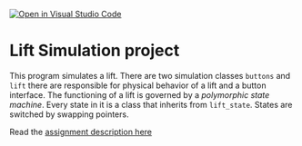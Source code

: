 [![Open in Visual Studio Code](https://classroom.github.com/assets/open-in-vscode-c66648af7eb3fe8bc4f294546bfd86ef473780cde1dea487d3c4ff354943c9ae.svg)](https://classroom.github.com/online_ide?assignment_repo_id=8752821&assignment_repo_type=AssignmentRepo)
# Lift Simulation project

This program simulates a lift. There are two simulation classes `buttons` and `lift` there are responsible for physical behavior of a lift and a button interface. The functioning of a lift is governed by a *polymorphic state machine*. Every state in it is a class that inherits from `lift_state`. States are switched by swapping pointers.

Read the [assignment description here](ASSIGNMENT.md)